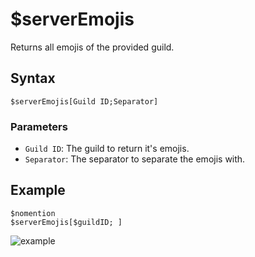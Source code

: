 # $serverEmojis
Returns all emojis of the provided guild.

## Syntax
```
$serverEmojis[Guild ID;Separator]
```

### Parameters
- `Guild ID`: The guild to return it's emojis.
- `Separator`: The separator to separate the emojis with.

## Example
```
$nomention
$serverEmojis[$guildID; ]
```
![example](https://user-images.githubusercontent.com/95774950/202883215-04ca23ce-b9c4-4828-ac98-22b0dd69e731.png)
